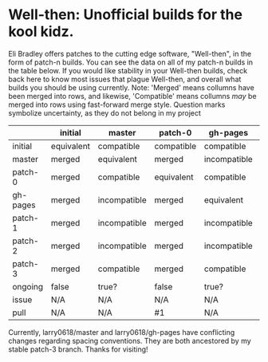 # Well-then: Unofficial builds for the kool kidz.

Eli Bradley offers patches to the cutting edge software, "Well-then", in the form of patch-n builds. You can see the data on all of my patch-n builds in the table below. If you would like stability in your Well-then builds, check back here to know most issues that plague Well-then, and overall what builds you should be using currently. Note: 'Merged' means collumns have been merged into rows, and likewise, 'Compatible' means collumns _may_ be merged into rows using fast-forward merge style. Question marks symbolize uncertainty, as they do not belong in my project

|| initial | master | patch-0 | gh-pages | patch-1 | patch-2 | patch-3 |
|---|---|---|---|---|---|---|---|
| initial | equivalent | compatible | compatible | compatible | compatible | compatible | compatible |
| master | merged | equivalent | merged | incompatible | incompatible | incompatible | merged |
| patch-0 | merged | compatible | equivalent | compatible | compatible | compatible | compatible |
| gh-pages | merged | incompatible | merged | equivalent | incompatible | incompatible | merged |
| patch-1 | merged | incompatible | merged | incompatible | equivalent | incompatible | incompatible |
| patch-2 | merged | incompatible | merged | incompatible | incompatible | equivalent | incompatible |
| patch-3 | merged | compatible | merged | compatible | incompatible | incompatible | equivalent |
| ongoing | false | true? | false | true? | false | false | false |
| issue | N/A | N/A | N/A | N/A | #2 | #6 | #8 |
| pull | N/A | N/A | #1 | N/A | #3 | #5 | #7 & #9 |

Currently, larry0618/master and larry0618/gh-pages have conflicting changes regarding spacing conventions. They are both ancestored by my stable patch-3 branch. Thanks for visiting!
